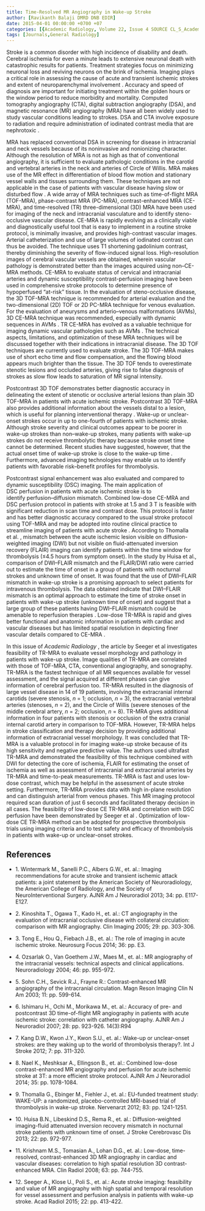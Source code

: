 ```yaml
---
title: Time-Resolved MR Angiography in Wake-up Stroke
author: [Ravikanth Balaji DMRD DNB EDIR]
date: 2015-04-01 00:00:00 +0700 +07
categories: [{Academic Radiology, Volume 22, Issue 4 SOURCE CL_S_AcademicRadiologyVolume22Issue4 1}]
tags: [Journals,General Radiology]
---
```

Stroke is a common disorder with high incidence of disability and death. Cerebral ischemia for even a minute leads to extensive neuronal death with catastrophic results for patients. Treatment strategies focus on minimizing neuronal loss and reviving neurons on the brink of ischemia. Imaging plays a critical role in assessing the cause of acute and transient ischemic strokes and extent of neuroparenchymal involvement . Accuracy and speed of diagnosis are important for initiating treatment within the golden hours or the window period to reduce morbidity and mortality. Computed tomography angiography (CTA), digital subtraction angiography (DSA), and magnetic resonance (MR) angiography (MRA) have all been widely used to study vascular conditions leading to strokes. DSA and CTA involve exposure to radiation and require administration of iodinated contrast media that are nephrotoxic .

MRA has replaced conventional DSA in screening for disease in intracranial and neck vessels because of its noninvasive and nonionizing character. Although the resolution of MRA is not as high as that of conventional angiography, it is sufficient to evaluate pathologic conditions in the carotid and vertebral arteries in the neck and arteries of Circle of Willis. MRA makes use of the MR effect in differentiation of blood flow motion and stationary vessel walls and tissues surrounding them. These techniques are not applicable in the case of patients with vascular disease having slow or disturbed flow . A wide array of MRA techniques such as time-of-flight MRA (TOF-MRA), phase-contrast MRA (PC-MRA), contrast-enhanced MRA (CE-MRA), and time-resolved (TR) three-dimensional (3D) MRA have been used for imaging of the neck and intracranial vasculature and to identify steno-occlusive vascular disease. CE-MRA is rapidly evolving as a clinically viable and diagnostically useful tool that is easy to implement in a routine stroke protocol, is minimally invasive, and provides high-contrast vascular images. Arterial catheterization and use of large volumes of iodinated contrast can thus be avoided. The technique uses T1 shortening gadolinium contrast, thereby diminishing the severity of flow-induced signal loss. High-resolution images of cerebral vascular vessels are obtained, wherein vascular pathology is demonstrated better than the images acquired using non–CE-MRA methods. CE-MRA to evaluate status of cervical and intracranial arteries and dynamic susceptibility contrast-perfusion imaging have been used in comprehensive stroke protocols to determine presence of hypoperfused “at-risk” tissue. In the evaluation of steno-occlusive disease, the 3D TOF-MRA technique is recommended for arterial evaluation and the two-dimensional (2D) TOF or 2D PC-MRA technique for venous evaluation. For the evaluation of aneurysms and arterio–venous malformations (AVMs), 3D CE-MRA technique was recommended, especially with dynamic sequences in AVMs . TR CE-MRA has evolved as a valuable technique for imaging dynamic vascular pathologies such as AVMs . The technical aspects, limitations, and optimization of these MRA techniques will be discussed together with their indications in intracranial disease. The 3D TOF techniques are currently used to evaluate stroke. The 3D TOF-MRA makes use of short echo time and flow compensation, and the flowing blood appears much brighter than the tissue. The 3D TOF tends to overestimate stenotic lesions and occluded arteries, giving rise to false diagnosis of strokes as slow flow leads to saturation of MR signal intensity.

Postcontrast 3D TOF demonstrates better diagnostic accuracy in delineating the extent of stenotic or occlusive arterial lesions than plain 3D TOF-MRA in patients with acute ischemic stroke. Postcontrast 3D TOF-MRA also provides additional information about the vessels distal to a lesion, which is useful for planning interventional therapy . Wake-up or unclear-onset strokes occur in up to one-fourth of patients with ischemic stroke. Although stroke severity and clinical outcomes appear to be poorer in wake-up strokes than non–wake-up strokes, many patients with wake-up strokes do not receive thrombolytic therapy because stroke onset time cannot be determined. Recent studies have suggested, however, that the actual onset time of wake-up stroke is close to the wake-up time . Furthermore, advanced imaging technologies may enable us to identify patients with favorable risk–benefit profiles for thrombolysis.

Postcontrast signal enhancement was also evaluated and compared to dynamic susceptibility (DSC) imaging. The main application of DSC perfusion in patients with acute ischemic stroke is to identify perfusion–diffusion mismatch. Combined low-dose CE-MRA and DSC perfusion protocol in patients with stroke at 1.5 and 3 T is feasible with significant reduction in scan time and contrast dose. This protocol is faster and has better diagnostic accuracy compared to the usual stroke protocol using TOF-MRA and may be adopted into routine clinical practice to streamline imaging of patients with acute stroke . According to Thomalla et al. , mismatch between the acute ischemic lesion visible on diffusion-weighted imaging (DWI) but not visible on fluid-attenuated inversion recovery (FLAIR) imaging can identify patients within the time window for thrombolysis (≤4.5 hours from symptom onset). In the study by Huisa et al., comparison of DWI–FLAIR mismatch and the FLAIR/DWI ratio were carried out to estimate the time of onset in a group of patients with nocturnal strokes and unknown time of onset. It was found that the use of DWI–FLAIR mismatch in wake-up stroke is a promising approach to select patients for intravenous thrombolysis. The data obtained indicate that DWI–FLAIR mismatch is an optimal approach to estimate the time of stroke onset in patients with wake-up stroke (unknown time of onset) and suggest that a large group of these patients having DWI–FLAIR mismatch could be amenable to reperfusion therapies . Low-dose TR-MRA is rapid and gives better functional and anatomic information in patients with cardiac and vascular diseases but has limited spatial resolution in depicting finer vascular details compared to CE-MRA .

In this issue of _Academic Radiology_ , the article by Seeger et al investigates feasibility of TR-MRA to evaluate vessel morphology and pathology in patients with wake-up stroke. Image qualities of TR-MRA are correlated with those of TOF-MRA, CTA, conventional angiography, and sonography. TR-MRA is the fastest technique of all MR sequences available for vessel assessment, and the signal acquired at different phases can give information of cerebral perfusion too. TR-MRA resulted in the diagnosis of large vessel disease in 14 of 19 patients, involving the extracranial internal carotids (severe stenosis, _n_ = 1; occlusion, _n_ = 3), the extracranial vertebral arteries (stenoses, _n_ = 2), and the Circle of Willis (severe stenoses of the middle cerebral artery, _n_ = 2; occlusion, _n_ = 8). TR-MRA gives additional information in four patients with stenosis or occlusion of the extra cranial internal carotid artery in comparison to TOF-MRA. However, TR-MRA helps in stroke classification and therapy decision by providing additional information of extracranial vessel morphology. It was concluded that TR-MRA is a valuable protocol in for imaging wake-up stroke because of its high sensitivity and negative predictive value. The authors used ultrafast TR-MRA and demonstrated the feasibility of this technique combined with DWI for detecting the core of ischemia, FLAIR for estimating the onset of ischemia as well as assessment of intracranial and extracranial arteries by TR-MRA and time-to-peak measurements. TR-MRA is fast and uses low-dose contrast, which may be helpful in the assessment of acute stroke setting. Furthermore, TR-MRA provides data with high in-plane resolution and can distinguish arterial from venous phases. This MR imaging protocol required scan duration of just 6 seconds and facilitated therapy decision in all cases. The feasibility of low-dose CE TR-MRA and correlation with DSC perfusion have been demonstrated by Seeger et al . Optimization of low-dose CE TR-MRA method can be adopted for prospective thrombolysis trials using imaging criteria and to test safety and efficacy of thrombolysis in patients with wake-up or unclear-onset strokes.

## References

- 1\. Wintermark M., Sanelli P.C., Albers G.W., et. al.: Imaging recommendations for acute stroke and transient ischemic attack patients: a joint statement by the American Society of Neuroradiology, the American College of Radiology, and the Society of NeuroInterventional Surgery. AJNR Am J Neuroradiol 2013; 34: pp. E117-E127.


- 2\. Kinoshita T., Ogawa T., Kado H., et. al.: CT angiography in the evaluation of intracranial occlusive disease with collateral circulation: comparison with MR angiography. Clin Imaging 2005; 29: pp. 303-306.


- 3\. Tong E., Hou Q., Fiebach J.B., et. al.: The role of imaging in acute ischemic stroke. Neurosurg Focus 2014; 36: pp. E3.


- 4\. Ozsarlak O., Van Goethem J.W., Maes M., et. al.: MR angiography of the intracranial vessels: technical aspects and clinical applications. Neuroradiology 2004; 46: pp. 955-972.


- 5\. Sohn C.H., Sevick R.J., Frayne R.: Contrast-enhanced MR angiography of the intracranial circulation. Magn Reson Imaging Clin N Am 2003; 11: pp. 599-614.


- 6\. Ishimaru H., Ochi M., Morikawa M., et. al.: Accuracy of pre- and postcontrast 3D time-of-flight MR angiography in patients with acute ischemic stroke: correlation with catheter angiography. AJNR Am J Neuroradiol 2007; 28: pp. 923-926. 14(3):R94


- 7\. Kang D.W., Kwon J.Y., Kwon S.U., et. al.: Wake-up or unclear-onset strokes: are they waking up to the world of thrombolysis therapy?. Int J Stroke 2012; 7: pp. 311-320.


- 8\. Nael K., Meshksar A., Ellingson B., et. al.: Combined low-dose contrast-enhanced MR angiography and perfusion for acute ischemic stroke at 3T: a more efficient stroke protocol. AJNR Am J Neuroradiol 2014; 35: pp. 1078-1084.


- 9\. Thomalla G., Ebinger M., Fiehler J., et. al.: EU-funded treatment study: WAKE-UP: a randomized, placebo-controlled MRI-based trial of thrombolysis in wake-up stroke. Nervenarzt 2012; 83: pp. 1241-1251.


- 10\. Huisa B.N., Libeskind D.S., Rema R., et. al.: Diffusion-weighted imaging-fluid attenuated inversion recovery mismatch in nocturnal stroke patients with unknown time of onset. J Stroke Cerebrovasc Dis 2013; 22: pp. 972-977.


- 11\. Krishnam M.S., Tomasian A., Lohan D.G., et. al.: Low-dose, time-resolved, contrast-enhanced 3D MR angiography in cardiac and vascular diseases: correlation to high spatial resolution 3D contrast-enhanced MRA. Clin Radiol 2008; 63: pp. 744-755.


- 12\. Seeger A., Klose U., Poli S., et. al.: Acute stroke imaging: feasibility and value of MR angiography with high spatial and temporal resolution for vessel assessment and perfusion analysis in patients with wake-up stroke. Acad Radiol 2015; 22: pp. 413-422.